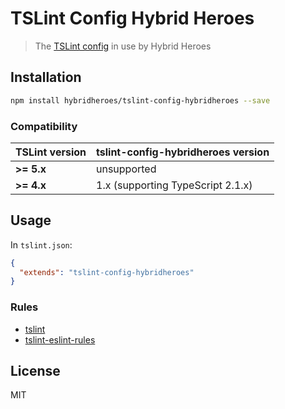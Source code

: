 # TSLint Config Hybrid Heroes

> The [TSLint config](https://palantir.github.io/tslint/usage/tslint-json/) in use by Hybrid Heroes

## Installation

```sh
npm install hybridheroes/tslint-config-hybridheroes --save
```

### Compatibility

| TSLint version | tslint-config-hybridheroes version |
| --- | --- |
| **>= 5.x**   | unsupported |
| **>= 4.x**   | 1.x (supporting TypeScript 2.1.x) |

## Usage

In `tslint.json`:

```json
{
  "extends": "tslint-config-hybridheroes"
}
```

### Rules

* [tslint](https://www.npmjs.com/package/tslint)
* [tslint-eslint-rules](https://www.npmjs.com/package/tslint-eslint-rules)

## License

MIT

